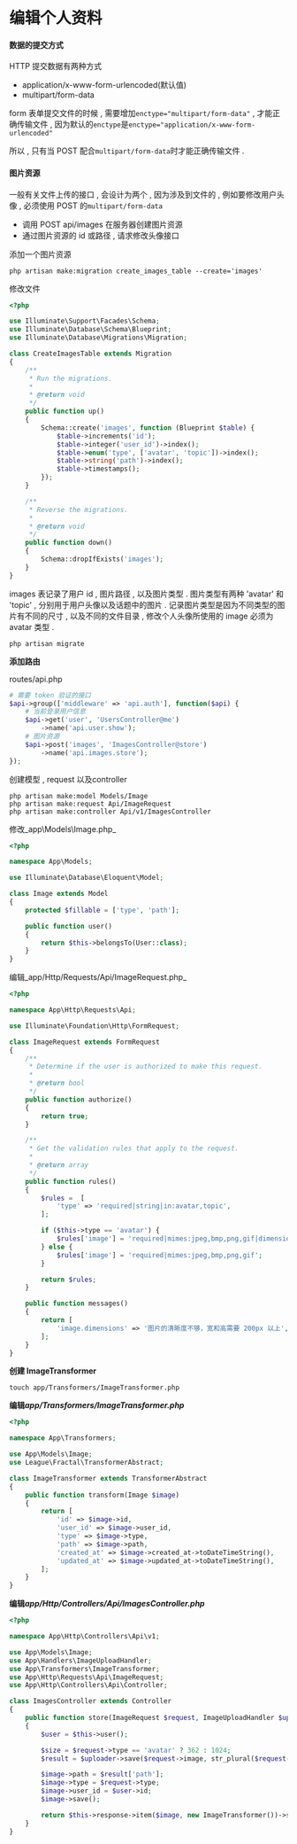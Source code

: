 # 编辑个人资料

#### 数据的提交方式

HTTP 提交数据有两种方式

* application/x-www-form-urlencoded\(默认值\)
* multipart/form-data

form 表单提交文件的时候 , 需要增加`enctype="multipart/form-data"` , 才能正确传输文件 , 因为默认的`enctype`是`enctype="application/x-www-form-urlencoded"`

所以 , 只有当 POST 配合`multipart/form-data`时才能正确传输文件 .

#### 图片资源

一般有关文件上传的接口 , 会设计为两个 , 因为涉及到文件的 , 例如要修改用户头像 , 必须使用 POST 的`multipart/form-data`

* 调用 POST api/images 在服务器创建图片资源
* 通过图片资源的 id 或路径 , 请求修改头像接口

添加一个图片资源

```
php artisan make:migration create_images_table --create='images'
```

修改文件

```php
<?php

use Illuminate\Support\Facades\Schema;
use Illuminate\Database\Schema\Blueprint;
use Illuminate\Database\Migrations\Migration;

class CreateImagesTable extends Migration
{
    /**
     * Run the migrations.
     *
     * @return void
     */
    public function up()
    {
        Schema::create('images', function (Blueprint $table) {
            $table->increments('id');
            $table->integer('user_id')->index();
            $table->enum('type', ['avatar', 'topic'])->index();
            $table->string('path')->index();
            $table->timestamps();
        });
    }

    /**
     * Reverse the migrations.
     *
     * @return void
     */
    public function down()
    {
        Schema::dropIfExists('images');
    }
}
```

images 表记录了用户 id , 图片路径 , 以及图片类型 . 图片类型有两种 'avatar' 和 'topic' , 分别用于用户头像以及话题中的图片 . 记录图片类型是因为不同类型的图片有不同的尺寸 , 以及不同的文件目录 , 修改个人头像所使用的 image 必须为 avatar 类型 .

```
php artisan migrate
```

**添加路由**

routes/api.php

```php
# 需要 token 验证的接口
$api->group(['middleware' => 'api.auth'], function($api) {
    # 当前登录用户信息
    $api->get('user', 'UsersController@me')
        ->name('api.user.show');
    # 图片资源
    $api->post('images', 'ImagesController@store')
        ->name('api.images.store');
});
```

创建模型 , request 以及controller

```
php artisan make:model Models/Image
php artisan make:request Api/ImageRequest
php artisan make:controller Api/v1/ImagesController
```

修改_app\Models\Image.php_

```php
<?php

namespace App\Models;

use Illuminate\Database\Eloquent\Model;

class Image extends Model
{
    protected $fillable = ['type', 'path'];

    public function user()
    {
        return $this->belongsTo(User::class);
    }
}
```

编辑_app/Http/Requests/Api/ImageRequest.php_

```php
<?php

namespace App\Http\Requests\Api;

use Illuminate\Foundation\Http\FormRequest;

class ImageRequest extends FormRequest
{
    /**
     * Determine if the user is authorized to make this request.
     *
     * @return bool
     */
    public function authorize()
    {
        return true;
    }

    /**
     * Get the validation rules that apply to the request.
     *
     * @return array
     */
    public function rules()
    {
        $rules =  [
            'type' => 'required|string|in:avatar,topic',
        ];

        if ($this->type == 'avatar') {
            $rules['image'] = 'required|mimes:jpeg,bmp,png,gif|dimensions:min_width=200,min_height=200';
        } else {
            $rules['image'] = 'required|mimes:jpeg,bmp,png,gif';
        }

        return $rules;
    }

    public function messages()
    {
        return [
            'image.dimensions' => '图片的清晰度不够，宽和高需要 200px 以上',
        ];
    }
}
```

**创建 ImageTransformer**

```
touch app/Transformers/ImageTransformer.php
```

**编辑**_**app/Transformers/ImageTransformer.php**_

```php
<?php

namespace App\Transformers;

use App\Models\Image;
use League\Fractal\TransformerAbstract;

class ImageTransformer extends TransformerAbstract
{
    public function transform(Image $image)
    {
        return [
            'id' => $image->id,
            'user_id' => $image->user_id,
            'type' => $image->type,
            'path' => $image->path,
            'created_at' => $image->created_at->toDateTimeString(),
            'updated_at' => $image->updated_at->toDateTimeString(),
        ];
    }
}
```

**编辑**_**app/Http/Controllers/Api/ImagesController.php**_

```php
<?php

namespace App\Http\Controllers\Api\v1;

use App\Models\Image;
use App\Handlers\ImageUploadHandler;
use App\Transformers\ImageTransformer;
use App\Http\Requests\Api\ImageRequest;
use App\Http\Controllers\Api\Controller;

class ImagesController extends Controller
{
    public function store(ImageRequest $request, ImageUploadHandler $uploader, Image $image)
    {
        $user = $this->user();

        $size = $request->type == 'avatar' ? 362 : 1024;
        $result = $uploader->save($request->image, str_plural($request->type), $user->id, $size);

        $image->path = $result['path'];
        $image->type = $request->type;
        $image->user_id = $user->id;
        $image->save();

        return $this->response->item($image, new ImageTransformer())->setStatusCode(201);
    }
}
```



